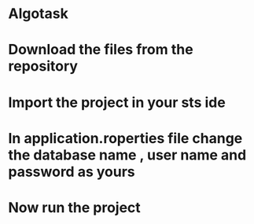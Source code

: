 # Algotask

# Download the files from the repository

# Import the project in your sts ide

# In application.roperties file change the database name , user name and password as yours

# Now run the project 
